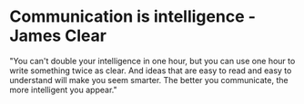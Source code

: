 # Communication is intelligence - James Clear

"You can't double your intelligence in one hour, but you can use one hour to write something twice as clear. And ideas that are easy to read and easy to understand will make you seem smarter. The better you communicate, the more intelligent you appear."

